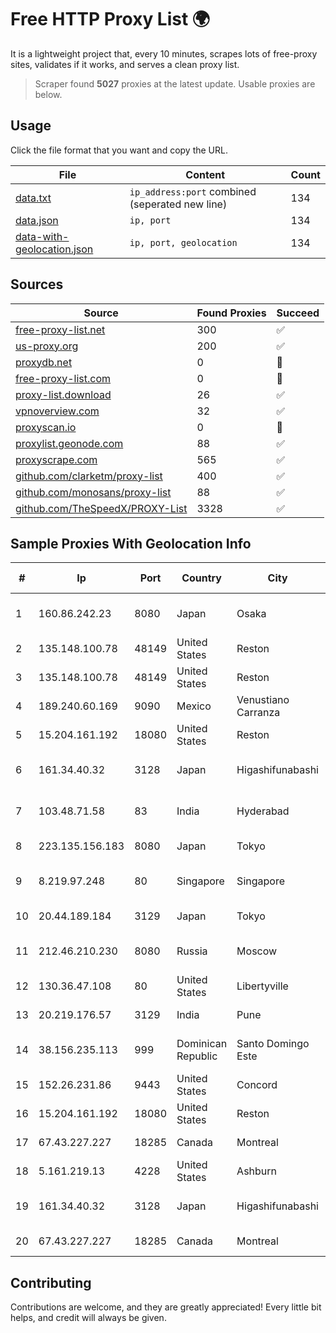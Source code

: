 
# Free HTTP Proxy List 🌍

It is a lightweight project that, every 10 minutes, scrapes lots of free-proxy sites, validates if it works, and serves a clean proxy list.


> Scraper found **5027** proxies at the latest update. Usable proxies are below.

## Usage

Click the file format that you want and copy the URL.


|File|Content|Count|
|----|-------|-----|
|[data.txt](https://raw.githubusercontent.com/themiralay/Proxy-List-World/master/data.txt)|`ip_address:port` combined (seperated new line)|134|
|[data.json](https://raw.githubusercontent.com/themiralay/Proxy-List-World/master/data.json)|`ip, port`|134|
|[data-with-geolocation.json](https://raw.githubusercontent.com/themiralay/Proxy-List-World/master/data-with-geolocation.json)|`ip, port, geolocation`|134|

## Sources

|Source|Found Proxies|Succeed|
|------|-------------|-------|
|[free-proxy-list.net](https://free-proxy-list.net)|300|✅|
|[us-proxy.org](https://www.us-proxy.org)|200|✅|
|[proxydb.net](http://proxydb.net)|0|🚫|
|[free-proxy-list.com](https://free-proxy-list.com/?page=&port=&type%5B%5D=http&type%5B%5D=https&up_time=0&search=Search)|0|🚫|
|[proxy-list.download](https://www.proxy-list.download/HTTP)|26|✅|
|[vpnoverview.com](https://vpnoverview.com/privacy/anonymous-browsing/free-proxy-servers)|32|✅|
|[proxyscan.io](https://www.proxyscan.io)|0|🚫|
|[proxylist.geonode.com](https://proxylist.geonode.com/api/proxy-list?limit=300&page=1&sort_by=lastChecked&sort_type=desc&protocols=http,https)|88|✅|
|[proxyscrape.com](https://api.proxyscrape.com/v2/?request=displayproxies&protocol=http&timeout=10000&country=all&ssl=all&anonymity=all)|565|✅|
|[github.com/clarketm/proxy-list](https://raw.githubusercontent.com/clarketm/proxy-list/master/proxy-list-raw.txt)|400|✅|
|[github.com/monosans/proxy-list](https://raw.githubusercontent.com/monosans/proxy-list/main/proxies/http.txt)|88|✅|
|[github.com/TheSpeedX/PROXY-List](https://raw.githubusercontent.com/TheSpeedX/PROXY-List/master/http.txt)|3328|✅|


## Sample Proxies With Geolocation Info

|#|Ip|Port|Country|City|Internet Service Provider|
|-|--|----|-------|----|-------------------------|
|1|160.86.242.23|8080|Japan|Osaka|Sony Network Communications Inc|
|2|135.148.100.78|48149|United States|Reston|OVH SAS|
|3|135.148.100.78|48149|United States|Reston|OVH SAS|
|4|189.240.60.169|9090|Mexico|Venustiano Carranza|Uninet S.A. de C.V.|
|5|15.204.161.192|18080|United States|Reston|OVH SAS|
|6|161.34.40.32|3128|Japan|Higashifunabashi|NTT PC Communications, Inc.|
|7|103.48.71.58|83|India|Hyderabad|Country Online Services PVT LTD|
|8|223.135.156.183|8080|Japan|Tokyo|So-net Corporation|
|9|8.219.97.248|80|Singapore|Singapore|Alibaba (US) Technology Co., Ltd.|
|10|20.44.189.184|3129|Japan|Tokyo|Microsoft Corporation|
|11|212.46.210.230|8080|Russia|Moscow|VympelKom broadband internet|
|12|130.36.47.108|80|United States|Libertyville|Abbott Laboratories|
|13|20.219.176.57|3129|India|Pune|Microsoft Corporation|
|14|38.156.235.113|999|Dominican Republic|Santo Domingo Este|BITNET DOMINICANA, S.R.L.|
|15|152.26.231.86|9443|United States|Concord|MCNC|
|16|15.204.161.192|18080|United States|Reston|OVH SAS|
|17|67.43.227.227|18285|Canada|Montreal|GloboTech Communications|
|18|5.161.219.13|4228|United States|Ashburn|Hetzner Online GmbH|
|19|161.34.40.32|3128|Japan|Higashifunabashi|NTT PC Communications, Inc.|
|20|67.43.227.227|18285|Canada|Montreal|GloboTech Communications|



## Contributing

Contributions are welcome, and they are greatly appreciated! Every
little bit helps, and credit will always be given.

